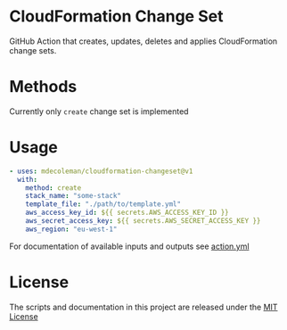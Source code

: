 # CloudFormation Change Set

GitHub Action that creates, updates, deletes and applies CloudFormation change sets.

# Methods

Currently only `create` change set is implemented

# Usage

```yaml
- uses: mdecoleman/cloudformation-changeset@v1
  with:
    method: create
    stack_name: "some-stack"
    template_file: "./path/to/template.yml"
    aws_access_key_id: ${{ secrets.AWS_ACCESS_KEY_ID }}
    aws_secret_access_key: ${{ secrets.AWS_SECRET_ACCESS_KEY }}
    aws_region: "eu-west-1"
```

For documentation of available inputs and outputs see [action.yml](action.yml)

# License

The scripts and documentation in this project are released under the [MIT License](LICENSE)
